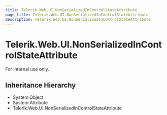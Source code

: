 ```yaml
---
title: Telerik.Web.UI.NonSerializedInControlStateAttribute
page_title: Telerik.Web.UI.NonSerializedInControlStateAttribute
description: Telerik.Web.UI.NonSerializedInControlStateAttribute
---
```


# Telerik.Web.UI.NonSerializedInControlStateAttribute

For internal use only.

## Inheritance Hierarchy

* System.Object
* System.Attribute
* Telerik.Web.UI.NonSerializedInControlStateAttribute

